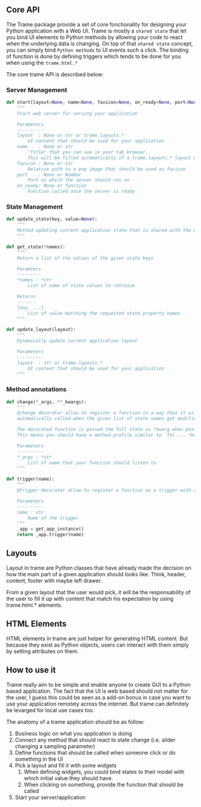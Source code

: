

## Core API

The Trame package provide a set of core fonctionality for designing your Python application with a Web UI.
Trame is mostly a `shared state` that let you bind UI elements to Python methods by allowing your code to react when the underlying data is changing.
On top of that `shared state` concept, you can simply bind `Python methods` to UI events such a click. The binding of function is done by defining triggers which tends to be done for you when using the `trame.html.*`

The core trame API is described below:

### Server Management

```python
def start(layout=None, name=None, favicon=None, on_ready=None, port=None):
    """
    Start web server for serving your application

    Parameters
    ----------
    layout  : None or str or trame.layouts.*
        UI content that should be used for your application
    name    : None or str
        "Title" that you can see in your tab browser.
        This will be filled automatically if a trame.layouts.* layout was provided.
    favicon : None or str
        Relative path to a png image that should be used as favicon
    port    : None or Number
        Port on which the server should run on
    on_ready: None or function
        Function called once the server is ready
```

### State Management

```python
def update_state(key, value=None):
    """
    Method updating current application state that is shared with the Web UI
    """
```

```python
def get_state(*names):
    """
    Return a list of the values of the given state keys

    Paramters
    ---------
    *names : *str
        List of name of state values to retreive

    Returns
    -------
    [any, ...]
        List of value matching the requested state property names
    """
```

```python
def update_layout(layout):
    """
    Dynamically update current application layout

    Parameters
    ----------
    layout  : str or trame.layouts.*
        UI content that should be used for your application
    """
```

### Method annotations

```python
def change(*_args, **_kwargs):
    """
    @change decorator allow to register a function in a way that it will be
    automatically called when the given list of state names get modified.

    The decorated function is passed the full state as *kwarg when possible.
    This means you should have a method profile similar to `fn(..., *kwargs)`

    Parameters
    ----------
    *_args : *str
        List of name that your function should listen to
    """
```

```python
def trigger(name):
    """
    @trigger decorator allow to register a function as a trigger with a given name

    Parameters
    ----------
    name : str
        Name of the trigger
    """
    _app = get_app_instance()
    return _app.trigger(name)
```

## Layouts

Layout in trame are Python classes that have already made the decision on how the main part of a given application should looks like. Think, header, content, footer with maybe left drawer.

From a given layout that the user would pick, it will be the responsability of the user to fill it up with content that match his expectation by using trame.html.* elements.

## HTML Elements

HTML elements in trame are just helper for generating HTML content. But because they exist as Python objects, users can interact with them simply by setting attributes on them.

## How to use it

Trame really aim to be simple and enable anyone to create GUI to a Python based application.
The fact that the UI is web based should not matter for the user, I guess this could be seen as a add-on bonus in case you want to use your application remotely across the internet. But trame can definitely be levarged for local use cases too.

The anatomy of a trame application should be as follow:

1. Business logic on what you application is doing
2. Connect any method that should react to state change (i.e. slider changing a sampling parameter)
3. Define functions that should be called when someone click or do something in the UI
4. Pick a layout and fill it with some widgets
   1. When defining widgets, you could bind states to their model with which initial value they should have.
   2. When clicking on something, provide the function that should be called
5. Start your server/application
